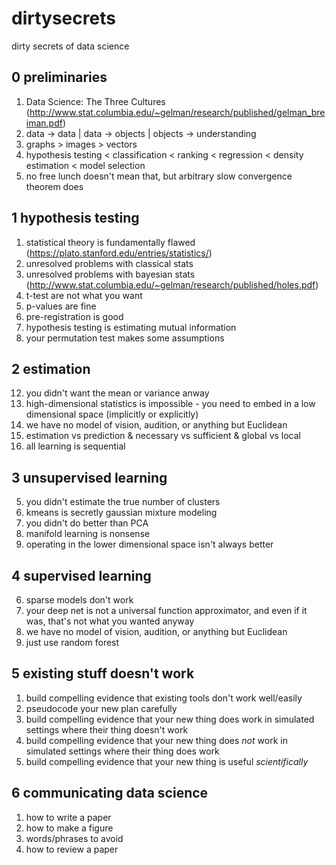 # dirtysecrets
dirty secrets of data science


## 0 preliminaries

1. Data Science: The Three Cultures (http://www.stat.columbia.edu/~gelman/research/published/gelman_breiman.pdf)
2. data -> data | data -> objects | objects -> understanding
3. graphs > images > vectors
4. hypothesis testing < classification < ranking < regression < density estimation < model selection
5. no free lunch doesn't mean that, but arbitrary slow convergence theorem does

## 1 hypothesis testing

1. statistical theory is fundamentally flawed (https://plato.stanford.edu/entries/statistics/)
  1. unresolved problems with classical stats
  2. unresolved problems with bayesian stats (http://www.stat.columbia.edu/~gelman/research/published/holes.pdf)
3. t-test are not what you want
4. p-values are fine
5. pre-registration is good
8. hypothesis testing is estimating mutual information
13. your permutation test makes some assumptions


## 2 estimation

12. you didn't want the mean or variance anway
15. high-dimensional statistics is impossible - you need to embed in a low dimensional space (implicitly or explicitly)
16. we have no model of vision, audition, or anything but Euclidean
13. estimation vs prediction & necessary vs sufficient & global vs local
12. all learning is sequential

## 3 unsupervised learning

5. you didn't estimate the true number of clusters
6. kmeans is secretly gaussian mixture modeling
9. you didn't do better than PCA
10. manifold learning is nonsense
11. operating in the lower dimensional space isn't always better

## 4 supervised learning

6. sparse models don't work
7. your deep net is not a universal function approximator, and even if it was, that's not what you wanted anyway
16. we have no model of vision, audition, or anything but Euclidean
1. just use random forest

## 5 existing stuff doesn't work

1. build compelling evidence that existing tools don't work well/easily
2. pseudocode your new plan carefully
3. build compelling evidence that your new thing does work in simulated settings where their thing doesn't work
3. build compelling evidence that your new thing does *not* work in simulated settings where their thing does work
4. build compelling evidence that your new thing is useful *scientifically*

## 6 communicating data science

1. how to write a paper
1. how to make a figure
1. words/phrases to avoid
2. how to review a paper





